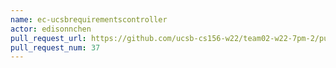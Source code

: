 ```yaml
---
name: ec-ucsbrequirementscontroller
actor: edisonnchen
pull_request_url: https://github.com/ucsb-cs156-w22/team02-w22-7pm-2/pull/37
pull_request_num: 37
---
```

